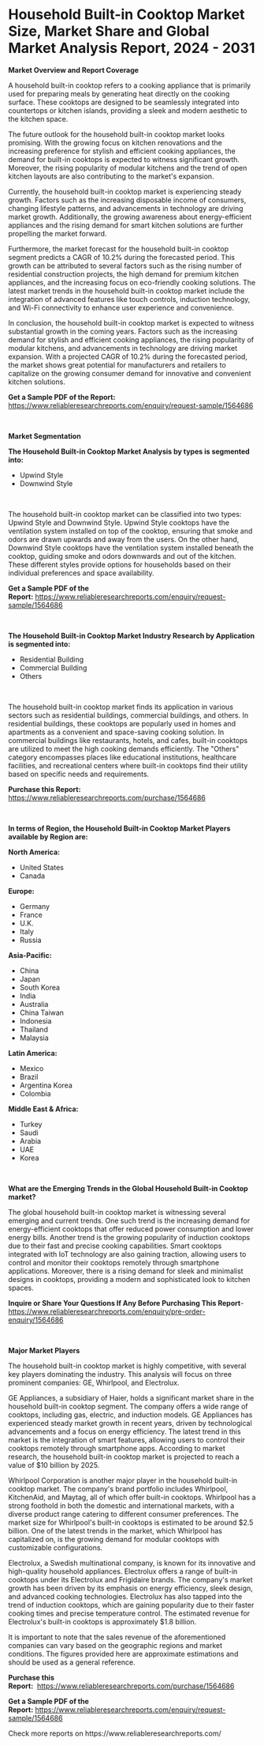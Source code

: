 <p><h1>Household Built-in Cooktop Market Size, Market Share and Global Market Analysis Report, 2024 - 2031</h1></p><p><strong>Market Overview and Report Coverage</strong></p>
<p><p>A household built-in cooktop refers to a cooking appliance that is primarily used for preparing meals by generating heat directly on the cooking surface. These cooktops are designed to be seamlessly integrated into countertops or kitchen islands, providing a sleek and modern aesthetic to the kitchen space.</p><p>The future outlook for the household built-in cooktop market looks promising. With the growing focus on kitchen renovations and the increasing preference for stylish and efficient cooking appliances, the demand for built-in cooktops is expected to witness significant growth. Moreover, the rising popularity of modular kitchens and the trend of open kitchen layouts are also contributing to the market's expansion.</p><p>Currently, the household built-in cooktop market is experiencing steady growth. Factors such as the increasing disposable income of consumers, changing lifestyle patterns, and advancements in technology are driving market growth. Additionally, the growing awareness about energy-efficient appliances and the rising demand for smart kitchen solutions are further propelling the market forward.</p><p>Furthermore, the market forecast for the household built-in cooktop segment predicts a CAGR of 10.2% during the forecasted period. This growth can be attributed to several factors such as the rising number of residential construction projects, the high demand for premium kitchen appliances, and the increasing focus on eco-friendly cooking solutions. The latest market trends in the household built-in cooktop market include the integration of advanced features like touch controls, induction technology, and Wi-Fi connectivity to enhance user experience and convenience.</p><p>In conclusion, the household built-in cooktop market is expected to witness substantial growth in the coming years. Factors such as the increasing demand for stylish and efficient cooking appliances, the rising popularity of modular kitchens, and advancements in technology are driving market expansion. With a projected CAGR of 10.2% during the forecasted period, the market shows great potential for manufacturers and retailers to capitalize on the growing consumer demand for innovative and convenient kitchen solutions.</p></p>
<p><strong>Get a Sample PDF of the Report:</strong> <a href="https://www.reliableresearchreports.com/enquiry/request-sample/1564686">https://www.reliableresearchreports.com/enquiry/request-sample/1564686</a></p>
<p>&nbsp;</p>
<p><strong>Market Segmentation</strong></p>
<p><strong>The Household Built-in Cooktop Market Analysis by types is segmented into:</strong></p>
<p><ul><li>Upwind Style</li><li>Downwind Style</li></ul></p>
<p>&nbsp;</p>
<p><p>The household built-in cooktop market can be classified into two types: Upwind Style and Downwind Style. Upwind Style cooktops have the ventilation system installed on top of the cooktop, ensuring that smoke and odors are drawn upwards and away from the users. On the other hand, Downwind Style cooktops have the ventilation system installed beneath the cooktop, guiding smoke and odors downwards and out of the kitchen. These different styles provide options for households based on their individual preferences and space availability.</p></p>
<p><strong>Get a Sample PDF of the Report:</strong>&nbsp;<a href="https://www.reliableresearchreports.com/enquiry/request-sample/1564686">https://www.reliableresearchreports.com/enquiry/request-sample/1564686</a></p>
<p>&nbsp;</p>
<p><strong>The Household Built-in Cooktop Market Industry Research by Application is segmented into:</strong></p>
<p><ul><li>Residential Building</li><li>Commercial Building</li><li>Others</li></ul></p>
<p>&nbsp;</p>
<p><p>The household built-in cooktop market finds its application in various sectors such as residential buildings, commercial buildings, and others. In residential buildings, these cooktops are popularly used in homes and apartments as a convenient and space-saving cooking solution. In commercial buildings like restaurants, hotels, and cafes, built-in cooktops are utilized to meet the high cooking demands efficiently. The "Others" category encompasses places like educational institutions, healthcare facilities, and recreational centers where built-in cooktops find their utility based on specific needs and requirements.</p></p>
<p><strong>Purchase this Report:</strong>&nbsp; <a href="https://www.reliableresearchreports.com/purchase/1564686">https://www.reliableresearchreports.com/purchase/1564686</a></p>
<p>&nbsp;</p>
<p><strong>In terms of Region, the Household Built-in Cooktop Market Players available by Region are:</strong></p>
<p>
    <p> <strong> North America: </strong>
        <ul>
            <li>United States</li>
            <li>Canada</li>
        </ul>
        </p> 
    <p> <strong> Europe: </strong>
        <ul>
            <li>Germany</li>
            <li>France</li>
            <li>U.K.</li>
            <li>Italy</li>
            <li>Russia</li>
        </ul>
        </p> 
    <p> <strong> Asia-Pacific: </strong>
        <ul>
            <li>China</li>
            <li>Japan</li>
            <li>South Korea</li>
            <li>India</li>
            <li>Australia</li>
            <li>China Taiwan</li>
            <li>Indonesia</li>
            <li>Thailand</li>
            <li>Malaysia</li>
        </ul>
        </p> 
    <p> <strong> Latin America: </strong>
        <ul>
            <li>Mexico</li>
            <li>Brazil</li>
            <li>Argentina Korea</li>
            <li>Colombia</li>
        </ul>
        </p> 
    <p> <strong> Middle East & Africa: </strong>
        <ul>
            <li>Turkey</li>
            <li>Saudi</li>
            <li>Arabia</li>
            <li>UAE</li>
            <li>Korea</li>
        </ul>
    </p>
    </p>
<p>&nbsp;</p>
<p><strong>What are the Emerging Trends in the Global Household Built-in Cooktop market?</strong></p>
<p><p>The global household built-in cooktop market is witnessing several emerging and current trends. One such trend is the increasing demand for energy-efficient cooktops that offer reduced power consumption and lower energy bills. Another trend is the growing popularity of induction cooktops due to their fast and precise cooking capabilities. Smart cooktops integrated with IoT technology are also gaining traction, allowing users to control and monitor their cooktops remotely through smartphone applications. Moreover, there is a rising demand for sleek and minimalist designs in cooktops, providing a modern and sophisticated look to kitchen spaces.</p></p>
<p><strong>Inquire or Share Your Questions If Any Before Purchasing This Report</strong>- <a href="https://www.reliableresearchreports.com/enquiry/pre-order-enquiry/1564686">https://www.reliableresearchreports.com/enquiry/pre-order-enquiry/1564686</a></p>
<p>&nbsp;</p>
<p><strong>Major Market Players</strong></p>
<p><p>The household built-in cooktop market is highly competitive, with several key players dominating the industry. This analysis will focus on three prominent companies: GE, Whirlpool, and Electrolux.</p><p>GE Appliances, a subsidiary of Haier, holds a significant market share in the household built-in cooktop segment. The company offers a wide range of cooktops, including gas, electric, and induction models. GE Appliances has experienced steady market growth in recent years, driven by technological advancements and a focus on energy efficiency. The latest trend in this market is the integration of smart features, allowing users to control their cooktops remotely through smartphone apps. According to market research, the household built-in cooktop market is projected to reach a value of $10 billion by 2025.</p><p>Whirlpool Corporation is another major player in the household built-in cooktop market. The company's brand portfolio includes Whirlpool, KitchenAid, and Maytag, all of which offer built-in cooktops. Whirlpool has a strong foothold in both the domestic and international markets, with a diverse product range catering to different consumer preferences. The market size for Whirlpool's built-in cooktops is estimated to be around $2.5 billion. One of the latest trends in the market, which Whirlpool has capitalized on, is the growing demand for modular cooktops with customizable configurations.</p><p>Electrolux, a Swedish multinational company, is known for its innovative and high-quality household appliances. Electrolux offers a range of built-in cooktops under its Electrolux and Frigidaire brands. The company's market growth has been driven by its emphasis on energy efficiency, sleek design, and advanced cooking technologies. Electrolux has also tapped into the trend of induction cooktops, which are gaining popularity due to their faster cooking times and precise temperature control. The estimated revenue for Electrolux's built-in cooktops is approximately $1.8 billion.</p><p>It is important to note that the sales revenue of the aforementioned companies can vary based on the geographic regions and market conditions. The figures provided here are approximate estimations and should be used as a general reference.</p></p>
<p><strong>Purchase this Report:</strong>&nbsp;&nbsp;<a href="https://www.reliableresearchreports.com/purchase/1564686">https://www.reliableresearchreports.com/purchase/1564686</a></p>
<p></p>
<p><strong>Get a Sample PDF of the Report:</strong>&nbsp;<a href="https://www.reliableresearchreports.com/enquiry/request-sample/1564686">https://www.reliableresearchreports.com/enquiry/request-sample/1564686</a></p>
<p>Check more reports on https://www.reliableresearchreports.com/</p>